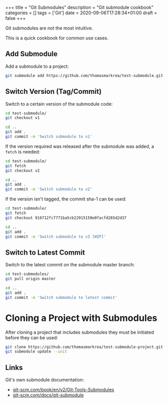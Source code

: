 +++
title = "Git Submodules"
description = "Git submodule cookbook"
categories = []
tags = ['Git']
date = 2020-09-06T17:28:34+01:00
draft = false
+++

Git submodules are not the most intuitive.

This is a quick cookbook for common use cases.

## Add Submodule

Add a submodule to a project:

```bash
git submodule add https://github.com/thomasmarkrea/test-submodule.git
```

## Switch Version (Tag/Commit)

Switch to a certain version of the submodule code:

```bash
cd test-submodule/
git checkout v1

cd ..
git add .
git commit -m 'Switch submodule to v1'
```

If the version required was released after the submodule was added, a `fetch` is needed:

```bash
cd test-submodule/
git fetch
git checkout v2

cd ..
git add .
git commit -m 'Switch submodule to v2'
```

If the version isn't tagged, the commit sha-1 can be used:

```bash
cd test-submodule/
git fetch
git checkout 916712fc7771ba5cb22915150e0facfd265d2d37

cd ..
git add .
git commit -m 'Switch submodule to v3 [WIP]'
```

## Switch to Latest Commit

Switch to the latest commit on the submodule master branch:

```bash
cd test-submodules/
git pull origin master

cd ..
git add .
git commit -m 'Switch submodule to latest commit'
```

# Cloning a Project with Submodules

After cloning a project that includes submodules they must be initiated before they can be used:

```bash
git clone https://github.com/thomasmarkrea/test-submodule-project.git
git submodule update --init
```

## Links

Git's own submodule documentation:

- [git-scm.com/book/en/v2/Git-Tools-Submodules](https://git-scm.com/book/en/v2/Git-Tools-Submodules)
- [git-scm.com/docs/git-submodule](https://git-scm.com/docs/git-submodule)

